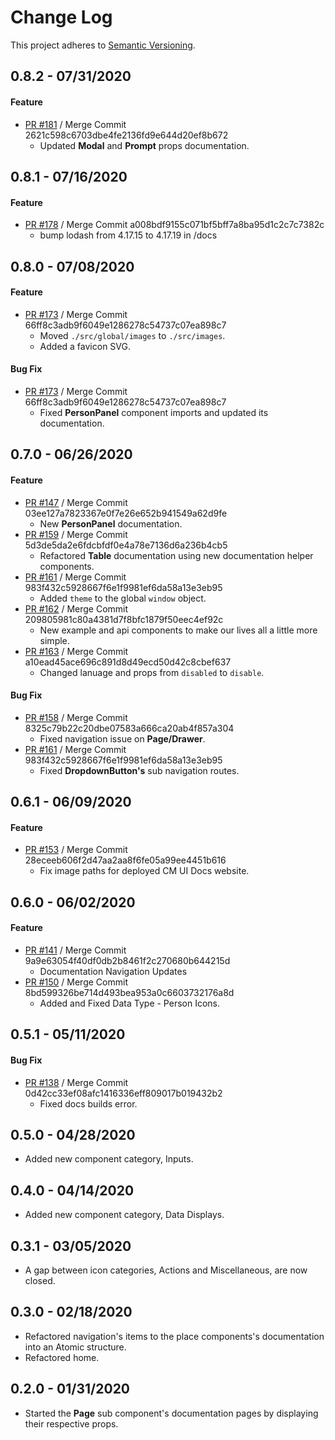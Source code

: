 # Change Log
This project adheres to [Semantic Versioning](http://semver.org/).

## 0.8.2 - 07/31/2020

#### Feature
- [PR #181](https://github.com/saddlebackdev/react-cm-ui/pull/181) / Merge Commit 2621c598c6703dbe4fe2136fd9e644d20ef8b672
    - Updated **Modal** and **Prompt** props documentation.

## 0.8.1 - 07/16/2020

#### Feature
- [PR #178](https://github.com/saddlebackdev/react-cm-ui/pull/178) / Merge Commit a008bdf9155c071bf5bff7a8ba95d1c2c7c7382c
    - bump lodash from 4.17.15 to 4.17.19 in /docs

## 0.8.0 - 07/08/2020

#### Feature
- [PR #173](https://github.com/saddlebackdev/react-cm-ui/pull/173) / Merge Commit 66ff8c3adb9f6049e1286278c54737c07ea898c7
    - Moved `./src/global/images` to `./src/images`.
    - Added a favicon SVG.

#### Bug Fix
- [PR #173](https://github.com/saddlebackdev/react-cm-ui/pull/173) / Merge Commit 66ff8c3adb9f6049e1286278c54737c07ea898c7
    - Fixed **PersonPanel** component imports and updated its documentation.

## 0.7.0 - 06/26/2020

#### Feature
- [PR #147](https://github.com/saddlebackdev/react-cm-ui/pull/147) / Merge Commit 03ee127a7823367e0f7e26e652b941549a62d9fe
    - New **PersonPanel** documentation.
- [PR #159](https://github.com/saddlebackdev/react-cm-ui/pull/159) / Merge Commit 5d3de5da2e6fdcbfdf0e4a78e7136d6a236b4cb5
    - Refactored **Table** documentation using new documentation helper components.
- [PR #161](https://github.com/saddlebackdev/react-cm-ui/pull/161) / Merge Commit 983f432c5928667f6e1f9981ef6da58a13e3eb95
    - Added `theme` to the global `window` object.
- [PR #162](https://github.com/saddlebackdev/react-cm-ui/pull/162) / Merge Commit 209805981c80a4381d7f8bfc1879f50eec4ef92c
    - New example and api components to make our lives all a little more simple.
- [PR #163](https://github.com/saddlebackdev/react-cm-ui/pull/163) / Merge Commit a10ead45ace696c891d8d49ecd50d42c8cbef637
    - Changed lanuage and props from `disabled` to `disable`.

#### Bug Fix
- [PR #158](https://github.com/saddlebackdev/react-cm-ui/pull/158) / Merge Commit 8325c79b22c20dbe07583a666ca20ab4f857a304
    - Fixed navigation issue on **Page/Drawer**.
- [PR #161](https://github.com/saddlebackdev/react-cm-ui/pull/161) / Merge Commit 983f432c5928667f6e1f9981ef6da58a13e3eb95
    - Fixed **DropdownButton's** sub navigation routes.

## 0.6.1 - 06/09/2020

#### Feature
- [PR #153](https://github.com/saddlebackdev/react-cm-ui/pull/153) / Merge Commit 28eceeb606f2d47aa2aa8f6fe05a99ee4451b616
    - Fix image paths for deployed CM UI Docs website.

## 0.6.0 - 06/02/2020

#### Feature
- [PR #141](https://github.com/saddlebackdev/react-cm-ui/pull/141) / Merge Commit 9a9e63054f40df0db2b8461f2c270680b644215d
    - Documentation Navigation Updates
- [PR #150](https://github.com/saddlebackdev/react-cm-ui/pull/150) / Merge Commit 8bd599326be714d493bea953a0c6603732176a8d
    - Added and Fixed Data Type - Person Icons.

## 0.5.1 - 05/11/2020

#### Bug Fix
- [PR #138](https://github.com/saddlebackdev/react-cm-ui/pull/138) / Merge Commit 0d42cc33ef08afc1416336eff809017b019432b2
    - Fixed docs builds error.

## 0.5.0 - 04/28/2020

- Added new component category, Inputs.

## 0.4.0 - 04/14/2020

- Added new component category, Data Displays.

## 0.3.1 - 03/05/2020

- A gap between icon categories, Actions and Miscellaneous, are now closed.

## 0.3.0 - 02/18/2020

- Refactored navigation's items to the place components's documentation into an Atomic structure.
- Refactored home.

## 0.2.0 - 01/31/2020

- Started the **Page** sub component's documentation pages by displaying their respective props.
